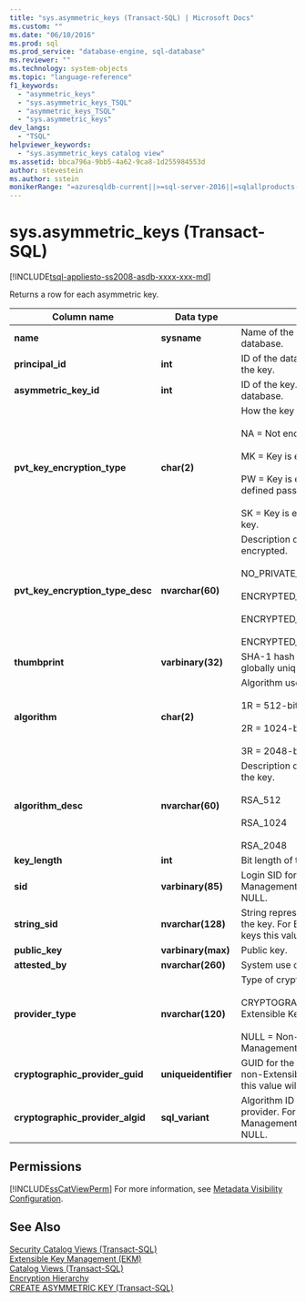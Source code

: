 ```yaml
---
title: "sys.asymmetric_keys (Transact-SQL) | Microsoft Docs"
ms.custom: ""
ms.date: "06/10/2016"
ms.prod: sql
ms.prod_service: "database-engine, sql-database"
ms.reviewer: ""
ms.technology: system-objects
ms.topic: "language-reference"
f1_keywords: 
  - "asymmetric_keys"
  - "sys.asymmetric_keys_TSQL"
  - "asymmetric_keys_TSQL"
  - "sys.asymmetric_keys"
dev_langs: 
  - "TSQL"
helpviewer_keywords: 
  - "sys.asymmetric_keys catalog view"
ms.assetid: bbca796a-9bb5-4a62-9ca8-1d255984553d
author: stevestein
ms.author: sstein
monikerRange: "=azuresqldb-current||>=sql-server-2016||=sqlallproducts-allversions||>=sql-server-linux-2017||=azuresqldb-mi-current"
---
```

# sys.asymmetric_keys (Transact-SQL)
[!INCLUDE[tsql-appliesto-ss2008-asdb-xxxx-xxx-md](../../includes/tsql-appliesto-ss2008-asdb-xxxx-xxx-md.md)]

  Returns a row for each asymmetric key.  
  
|Column name|Data type|Description|  
|-----------------|---------------|-----------------|  
|**name**|**sysname**|Name of the key. Is unique within the database.|  
|**principal_id**|**int**|ID of the database principal that owns the key.|  
|**asymmetric_key_id**|**int**|ID of the key. Is unique within the database.|  
|**pvt_key_encryption_type**|**char(2)**|How the key is encrypted.<br /><br /> NA = Not encrypted<br /><br /> MK = Key is encrypted by the master key<br /><br /> PW = Key is encrypted by a user-defined password<br /><br /> SK = Key is encrypted by service master key.|  
|**pvt_key_encryption_type_desc**|**nvarchar(60)**|Description of how the private key is encrypted.<br /><br /> NO_PRIVATE_KEY<br /><br /> ENCRYPTED_BY_MASTER_KEY<br /><br /> ENCRYPTED_BY_PASSWORD<br /><br /> ENCRYPTED_BY_SERVICE_MASTER_KEY|  
|**thumbprint**|**varbinary(32)**|SHA-1 hash of the key. The hash is globally unique.|  
|**algorithm**|**char(2)**|Algorithm used with the key.<br /><br /> 1R = 512-bit RSA<br /><br /> 2R = 1024-bit RSA<br /><br /> 3R = 2048-bit RSA|  
|**algorithm_desc**|**nvarchar(60)**|Description of the algorithm used with the key.<br /><br /> RSA_512<br /><br /> RSA_1024<br /><br /> RSA_2048|  
|**key_length**|**int**|Bit length of the key.|  
|**sid**|**varbinary(85)**|Login SID for this key. For Extensible Key Management keys this value will be NULL.|  
|**string_sid**|**nvarchar(128)**|String representation of the login SID of the key. For Extensible Key Management keys this value will be NULL.|  
|**public_key**|**varbinary(max)**|Public key.|  
|**attested_by**|**nvarchar(260)**|System use only.|  
|**provider_type**|**nvarchar(120)**|Type of cryptographic provider:<br /><br /> CRYPTOGRAPHIC PROVIDER = Extensible Key Management keys<br /><br /> NULL = Non-Extensible Key Management keys|  
|**cryptographic_provider_guid**|**uniqueidentifier**|GUID for the cryptographic provider. For non-Extensible Key Management keys this value will be NULL.|  
|**cryptographic_provider_algid**|**sql_variant**|Algorithm ID for the cryptographic provider. For non-Extensible Key Management keys this value will be NULL.|  
  
## Permissions  
 [!INCLUDE[ssCatViewPerm](../../includes/sscatviewperm-md.md)] For more information, see [Metadata Visibility Configuration](../../relational-databases/security/metadata-visibility-configuration.md).  
  
## See Also  
 [Security Catalog Views &#40;Transact-SQL&#41;](../../relational-databases/system-catalog-views/security-catalog-views-transact-sql.md)   
 [Extensible Key Management &#40;EKM&#41;](../../relational-databases/security/encryption/extensible-key-management-ekm.md)   
 [Catalog Views &#40;Transact-SQL&#41;](../../relational-databases/system-catalog-views/catalog-views-transact-sql.md)   
 [Encryption Hierarchy](../../relational-databases/security/encryption/encryption-hierarchy.md)   
 [CREATE ASYMMETRIC KEY &#40;Transact-SQL&#41;](../../t-sql/statements/create-asymmetric-key-transact-sql.md)  
  
  
